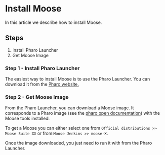 # Install Moose

In this article we describe how to install Moose.

## Steps

1. Install Pharo Launcher
2. Get Moose Image

### Step 1 - Install Pharo Launcher

The easiest way to install Moose is to use the Pharo Launcher.
You can download it from the [Pharo website.](https://pharo.org/web/download)

### Step 2 - Get Moose Image

From the Pharo Launcher, you can download a Moose image.
It corresponds to a Pharo image (see the [pharo open documentation](https://github.com/pharo-open-documentation)) with the Moose tools installed.

To get a Moose you can either select one from `Official distributions >> Moose Suite XX` or from `Moose Jenkins >> moose-X`.

Once the image downloaded, you just need to run it with from the Pharo Launcher.
